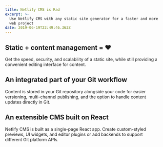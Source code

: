 ```yaml
---
title: Netlify CMS is Rad
excerpt: >-
  Use Netlify CMS with any static site generator for a faster and more flexible
  web project
date: 2019-06-19T22:49:46.363Z
---
```

## Static + content management = ♥

Get the speed, security, and scalability of a static site, while still providing a convenient editing interface for content.



## An integrated part of your Git workflow

Content is stored in your Git repository alongside your code for easier versioning, multi-channel publishing, and the option to handle content updates directly in Git.



## An extensible CMS built on React

Netlify CMS is built as a single-page React app. Create custom-styled previews, UI widgets, and editor plugins or add backends to support different Git platform APIs.
